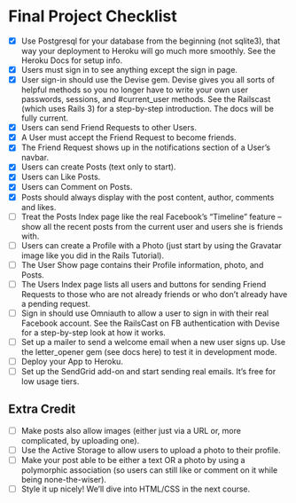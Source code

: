 # Final Project Checklist

- [x] Use Postgresql for your database from the beginning (not sqlite3), that way your deployment to Heroku will go much more smoothly. See the Heroku Docs for setup info.
- [x] Users must sign in to see anything except the sign in page.
- [x] User sign-in should use the Devise gem. Devise gives you all sorts of helpful methods so you no longer have to write your own user passwords, sessions, and #current_user methods. See the Railscast (which uses Rails 3) for a step-by-step introduction. The docs will be fully current.
- [x] Users can send Friend Requests to other Users.
- [x] A User must accept the Friend Request to become friends.
- [x] The Friend Request shows up in the notifications section of a User’s navbar.
- [x] Users can create Posts (text only to start).
- [x] Users can Like Posts.
- [x] Users can Comment on Posts.
- [x] Posts should always display with the post content, author, comments and likes.
- [ ] Treat the Posts Index page like the real Facebook’s “Timeline” feature – show all the recent posts from the current user and users she is friends with.
- [ ] Users can create a Profile with a Photo (just start by using the Gravatar image like you did in the Rails Tutorial).
- [ ] The User Show page contains their Profile information, photo, and Posts.
- [ ] The Users Index page lists all users and buttons for sending Friend Requests to those who are not already friends or who don’t already have a pending request.
- [ ] Sign in should use Omniauth to allow a user to sign in with their real Facebook account. See the RailsCast on FB authentication with Devise for a step-by-step look at how it works.
- [ ] Set up a mailer to send a welcome email when a new user signs up. Use the letter_opener gem (see docs here) to test it in development mode.
- [ ] Deploy your App to Heroku.
- [ ] Set up the SendGrid add-on and start sending real emails. It’s free for low usage tiers.

## Extra Credit

- [ ] Make posts also allow images (either just via a URL or, more complicated, by uploading one).
- [ ] Use the Active Storage to allow users to upload a photo to their profile.
- [ ] Make your post able to be either a text OR a photo by using a polymorphic association (so users can still like or comment on it while being none-the-wiser).
- [ ] Style it up nicely! We’ll dive into HTML/CSS in the next course.
